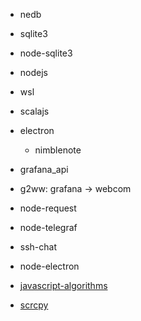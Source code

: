- nedb
- sqlite3
- node-sqlite3
- nodejs
- wsl

- scalajs
- electron
    - nimblenote
- grafana_api
- g2ww: grafana -> webcom
- node-request
- node-telegraf
- ssh-chat
- node-electron
- [javascript-algorithms](https://github.com/trekhleb/javascript-algorithms)
- [scrcpy](https://github.com/Genymobile/scrcpy)